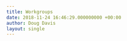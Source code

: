 ```yaml
---
title: Workgroups
date: 2018-11-24 16:46:29.000000000 +00:00
author: Doug Davis
layout: single
---
```


